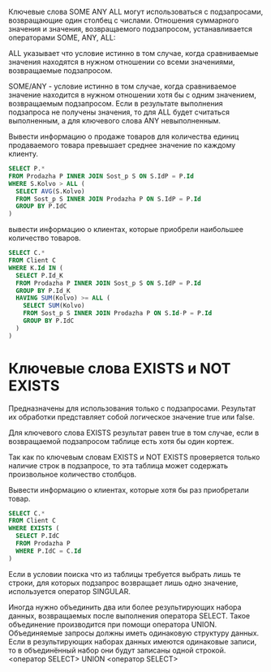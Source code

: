 Ключевые слова SOME ANY ALL могут использоваться с подзапросами, возвращающие один столбец с числами. Отношения суммарного значения и значения, возвращаемого подзапросом, устанавливается операторами SOME, ANY, ALL:

ALL указывает что условие истинно в том случае, когда сравниваемые значения находятся в нужном отношении со всеми значениями, возвращаемые подзапросом.

SOME/ANY - условие истинно в том случае, когда сравниваемое значение находится в нужном отношении хотя бы с одним значением, возвращаемым подзапросом. Если в результате выполнения подзапроса не получены значения, то для ALL будет считаться выполненным, а для ключевого слова ANY невыполненным.

Вывести информацию о продаже товаров для количества единиц продаваемого товара превышает среднее значение по каждому клиенту.

```sql
SELECT P.*
FROM Prodazha P INNER JOIN Sost_p S ON S.IdP = P.Id
WHERE S.Kolvo > ALL (
  SELECT AVG(S.Kolvo)
  FROM Sost_p S INNER JOIN Prodazha P ON S.IdP = P.Id
  GROUP BY P.IdC
)
```

вывести информацию о клиентах, которые приобрели наибольшее количество товаров.

```sql
SELECT C.*
FROM Client C
WHERE K.Id IN (
  SELECT P.Id_K
  FROM Prodazha P INNER JOIN Sost_p S ON S.IdP = P.Id
  GROUP BY P.Id_K
  HAVING SUM(Kolvo) >= ALL (
    SELECT SUM(Kolvo)
    FROM Sost_p S INNER JOIN Prodazha P ON S.Id-P = P.Id
    GROUP BY P.IdC
  )
)
```

# Ключевые слова EXISTS и NOT EXISTS

Предназначены для использования только с подзапросами. Результат их обработки представляет собой логическое значение true или false.

Для ключевого слова EXISTS результат равен true в том случае, если в возвращаемой подзапросом таблице есть хотя бы один кортеж.

Так как по ключевым словам EXISTS и NOT EXISTS проверяется только наличие строк в подзапросе, то эта таблица может содержать произвольное количество столбцов.

Вывести информацию о клиентах, которые хотя бы раз приобретали товар.

```sql
SELECT C.*
FROM Client C
WHERE EXISTS (
  SELECT P.IdC
  FROM Prodazha P
  WHERE P.IdC = C.Id
)
```

Если в условии поиска что из таблицы требуется выбрать лишь те строки, для которых подзапрос возвращает лишь одно значение, используется оператор SINGULAR.

Иногда нужно объединить два или более результирующих набора данных, возвращаемых после выполнения оператора SELECT. Такое объединение производится при помощи оператора UNION. Объединяемые запросы должны иметь одинаковую структуру данных. Если в результирующих наборах данных имеются одинаковые записи, то в объединённый набор они будут записаны одной строкой.
<оператор SELECT>
UNION
<оператор SELECT>